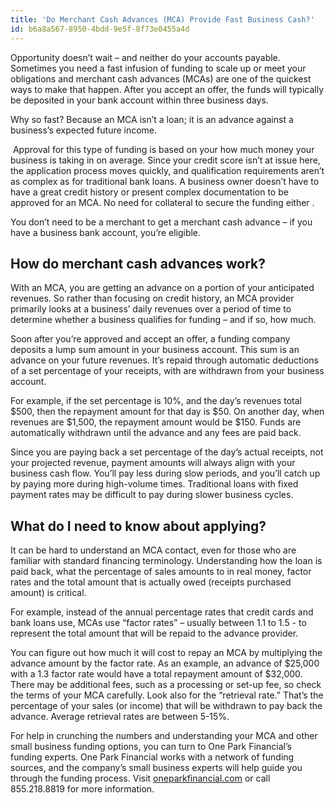 ```yaml
---
title: 'Do Merchant Cash Advances (MCA) Provide Fast Business Cash?'
id: b6a8a567-8950-4bdd-9e5f-8f73e0455a4d
---
```

<p>Opportunity doesn&rsquo;t wait &ndash; and neither do your accounts payable. Sometimes you need a fast infusion of funding to scale up or meet your obligations and merchant cash advances (MCAs) are one of the quickest ways to make that happen. After you accept an offer, the funds will typically be deposited in your bank account within three business days.</p>
<p>Why so fast? Because an MCA isn&rsquo;t a loan; it is an advance against a business&rsquo;s expected future income.</p>
<p>&nbsp;Approval for this type of funding is based on your how much money your business is taking in on average. Since your credit score isn&rsquo;t at issue here, the application process moves quickly, and qualification requirements aren&rsquo;t as complex as for traditional bank loans. A business owner doesn&rsquo;t have to have a great credit history or present complex documentation to be approved for an MCA. No need for collateral to secure the funding either .</p>
<p>You don&rsquo;t need to be a merchant to get a merchant cash advance &ndash; if you have a business bank account, you&rsquo;re eligible.</p>
<h2>How do merchant cash advances work?</h2>
<p>With an MCA, you are getting an advance on a portion of your anticipated revenues. So rather than focusing on credit history, an MCA provider primarily looks at a business&rsquo; daily revenues over a period of time to determine whether a business qualifies for funding &ndash; and if so, how much.</p>
<p>Soon after you&rsquo;re approved and accept an offer, a funding company deposits a lump sum amount in your business account. This sum is an advance on your future revenues. It&rsquo;s repaid through automatic deductions of a set percentage of your receipts, with are withdrawn from your business account.</p>
<p>For example, if the set percentage is 10%, and the day&rsquo;s revenues total $500, then the repayment amount for that day is $50. On another day, when revenues are $1,500, the repayment amount would be $150. Funds are automatically withdrawn until the advance and any fees are paid back.</p>
<p>Since you are paying back a set percentage of the day&rsquo;s actual receipts, not your projected revenue, payment amounts will always align with your business cash flow. You&rsquo;ll pay less during slow periods, and you&rsquo;ll catch up by paying more during high-volume times. Traditional loans with fixed payment rates may be difficult to pay during slower business cycles.</p>
<h2>What do I need to know about applying?</h2>
<p>It can be hard to understand an MCA contact, even for those who are familiar with standard financing terminology. Understanding how the loan is paid back, what the percentage of sales amounts to in real money, factor rates and the total amount that is actually owed (receipts purchased amount) is critical.</p>
<p>For example, instead of the annual percentage rates that credit cards and bank loans use, MCAs use &ldquo;factor rates&rdquo; &ndash; usually between 1.1 to 1.5 - to represent the total amount that will be repaid to the advance provider.</p>
<p>You can figure out how much it will cost to repay an MCA by multiplying the advance amount by the factor rate. As an example, an advance of $25,000 with a 1.3 factor rate would have a total repayment amount of $32,000. There may be additional fees, such as a processing or set-up fee, so check the terms of your MCA carefully. Look also for the &ldquo;retrieval rate.&rdquo; That&rsquo;s the percentage of your sales (or income) that will be withdrawn to pay back the advance. Average retrieval rates are between 5-15%.</p>
<p>For help in crunching the numbers and understanding your MCA and other small business funding options, you can turn to One Park Financial&rsquo;s funding experts. One Park Financial works with a network of funding sources, and the company&rsquo;s small business experts will help guide you through the funding process. Visit <a href="http://www.oneparkfinancial.com/">oneparkfinancial.com</a> or call 855.218.8819 for more information.</p>
